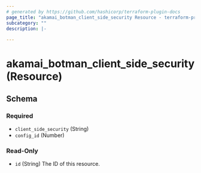 ```yaml
---
# generated by https://github.com/hashicorp/terraform-plugin-docs
page_title: "akamai_botman_client_side_security Resource - terraform-provider-akamai"
subcategory: ""
description: |-
  
---
```


# akamai_botman_client_side_security (Resource)





<!-- schema generated by tfplugindocs -->
## Schema

### Required

- `client_side_security` (String)
- `config_id` (Number)

### Read-Only

- `id` (String) The ID of this resource.

